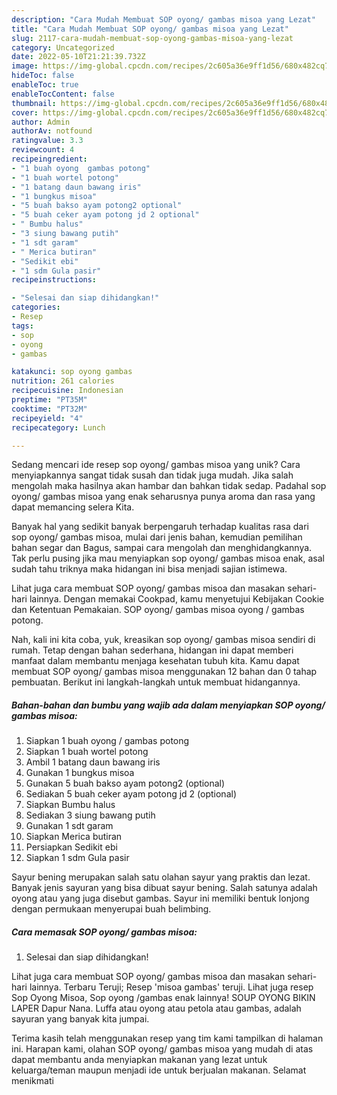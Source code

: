 ```yaml
---
description: "Cara Mudah Membuat SOP oyong/ gambas misoa yang Lezat"
title: "Cara Mudah Membuat SOP oyong/ gambas misoa yang Lezat"
slug: 2117-cara-mudah-membuat-sop-oyong-gambas-misoa-yang-lezat
category: Uncategorized
date: 2022-05-10T21:21:39.732Z
image: https://img-global.cpcdn.com/recipes/2c605a36e9ff1d56/680x482cq70/sop-oyong-gambas-misoa-foto-resep-utama.jpg
hideToc: false
enableToc: true
enableTocContent: false
thumbnail: https://img-global.cpcdn.com/recipes/2c605a36e9ff1d56/680x482cq70/sop-oyong-gambas-misoa-foto-resep-utama.jpg
cover: https://img-global.cpcdn.com/recipes/2c605a36e9ff1d56/680x482cq70/sop-oyong-gambas-misoa-foto-resep-utama.jpg
author: Admin
authorAv: notfound
ratingvalue: 3.3
reviewcount: 4
recipeingredient:
- "1 buah oyong  gambas potong"
- "1 buah wortel potong"
- "1 batang daun bawang iris"
- "1 bungkus misoa"
- "5 buah bakso ayam potong2 optional"
- "5 buah ceker ayam potong jd 2 optional"
- " Bumbu halus"
- "3 siung bawang putih"
- "1 sdt garam"
- " Merica butiran"
- "Sedikit ebi"
- "1 sdm Gula pasir"
recipeinstructions:

- "Selesai dan siap dihidangkan!"
categories:
- Resep
tags:
- sop
- oyong
- gambas

katakunci: sop oyong gambas 
nutrition: 261 calories
recipecuisine: Indonesian
preptime: "PT35M"
cooktime: "PT32M"
recipeyield: "4"
recipecategory: Lunch

---
```





Sedang mencari ide resep sop oyong/ gambas misoa yang unik? Cara menyiapkannya sangat tidak susah dan tidak juga mudah. Jika salah mengolah maka hasilnya akan hambar dan bahkan tidak sedap. Padahal sop oyong/ gambas misoa yang enak seharusnya punya aroma dan rasa yang dapat memancing selera Kita.





Banyak hal yang sedikit banyak berpengaruh terhadap kualitas rasa dari sop oyong/ gambas misoa, mulai dari jenis bahan, kemudian pemilihan bahan segar dan Bagus, sampai cara mengolah dan menghidangkannya. Tak perlu pusing jika mau menyiapkan sop oyong/ gambas misoa enak,      asal sudah tahu triknya maka hidangan ini bisa menjadi sajian istimewa.














Lihat juga cara membuat SOP oyong/ gambas misoa dan masakan sehari-hari lainnya. Dengan memakai Cookpad, kamu menyetujui Kebijakan Cookie dan Ketentuan Pemakaian. SOP oyong/ gambas misoa oyong / gambas potong.






Nah, kali ini kita coba, yuk, kreasikan sop oyong/ gambas misoa sendiri di rumah. Tetap dengan bahan sederhana, hidangan ini dapat memberi manfaat dalam membantu menjaga kesehatan tubuh kita. Kamu dapat membuat SOP oyong/ gambas misoa menggunakan 12 bahan dan 0 tahap pembuatan. Berikut ini langkah-langkah untuk membuat hidangannya.

<!--inarticleads1-->

##### Bahan-bahan dan bumbu yang wajib ada dalam menyiapkan SOP oyong/ gambas misoa:

1. Siapkan 1 buah oyong / gambas potong
1. Siapkan 1 buah wortel potong
1. Ambil 1 batang daun bawang iris
1. Gunakan 1 bungkus misoa
1. Gunakan 5 buah bakso ayam potong2 (optional)
1. Sediakan 5 buah ceker ayam potong jd 2 (optional)
1. Siapkan  Bumbu halus
1. Sediakan 3 siung bawang putih
1. Gunakan 1 sdt garam
1. Siapkan  Merica butiran
1. Persiapkan Sedikit ebi
1. Siapkan 1 sdm Gula pasir


Sayur bening merupakan salah satu olahan sayur yang praktis dan lezat. Banyak jenis sayuran yang bisa dibuat sayur bening. Salah satunya adalah oyong atau yang juga disebut gambas. Sayur ini memiliki bentuk lonjong dengan permukaan menyerupai buah belimbing. 

<!--inarticleads2-->

##### Cara memasak SOP oyong/ gambas misoa:


1. Selesai dan siap dihidangkan!

Lihat juga cara membuat SOP oyong/ gambas misoa dan masakan sehari-hari lainnya. Terbaru Teruji; Resep &#39;misoa gambas&#39; teruji. Lihat juga resep Sop Oyong Misoa, Sop oyong /gambas enak lainnya! SOUP OYONG BIKIN LAPER Dapur Nana. Luffa atau oyong atau petola atau gambas, adalah sayuran yang banyak kita jumpai. 

Terima kasih telah menggunakan resep yang tim kami tampilkan di halaman ini. Harapan kami, olahan SOP oyong/ gambas misoa yang mudah di atas dapat membantu anda menyiapkan makanan yang lezat untuk keluarga/teman maupun menjadi ide untuk berjualan makanan. Selamat menikmati
